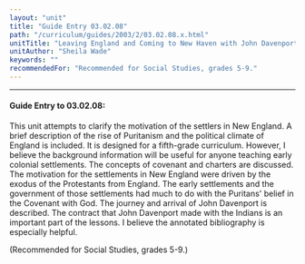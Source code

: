 ```yaml
---
layout: "unit"
title: "Guide Entry 03.02.08"
path: "/curriculum/guides/2003/2/03.02.08.x.html"
unitTitle: "Leaving England and Coming to New Haven with John Davenport"
unitAuthor: "Sheila Wade"
keywords: ""
recommendedFor: "Recommended for Social Studies, grades 5-9."
---
```

<body>
<hr/>
 <h4>
  Guide Entry to 03.02.08:
 </h4>
 <p>
  This unit attempts to clarify the motivation of the settlers in New England. A brief description of the rise of Puritanism and the political climate of England is included. It is designed for a fifth-grade curriculum. However, I believe the background information will be useful for anyone teaching early colonial settlements.  The concepts of covenant and charters are discussed. The motivation for the settlements in New England were driven by the exodus of the Protestants from England. The early settlements and the government of those settlements had much to do with the Puritans' belief in the Covenant with God.  The journey and arrival of John Davenport is described. The contract that John Davenport made with the Indians is an important part of the lessons. I believe the annotated bibliography is especially helpful.
 </p>
<p>
  (Recommended for Social Studies, grades 5-9.)
 </p>

</body>
